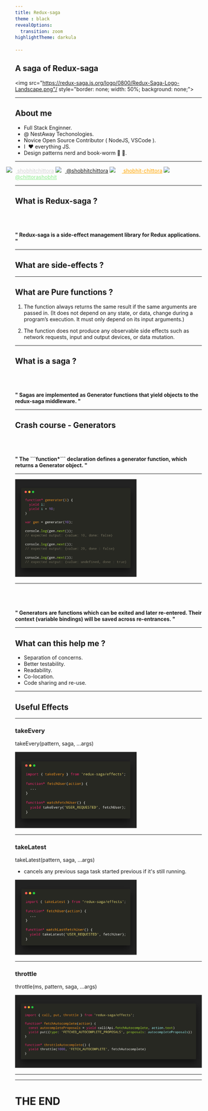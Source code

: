 ```yaml
---
title: Redux-saga
theme : black
revealOptions:
  transition: zoom
highlightTheme: darkula

---
```


## A saga of Redux-saga

<img src="https://redux-saga.js.org/logo/0800/Redux-Saga-Logo-Landscape.png"/ style="border: none; width: 50%; background: none;">

---

## About me

* Full Stack Enginner.
* @ NestAway Techonologies.
* Novice Open Source Contributor ( NodeJS, VSCode ).
* I ️ ❤️   everything JS.
* Design patterns nerd and book-worm 📒 🐛.

---

<a href="https://github.com/shobhitchittora" style="color: lightgrey; ">
<img src="https://assets-cdn.github.com/images/modules/logos_page/Octocat.png" style="width: 9%; margin: 0;  margin-right: 2%; margin-left: -4.8%; margin-top: 0%; border: none; background: none;"
/>
shobhitchittora</a>


<a href="https://twitter.com/shobhitchittora">
<img src="https://logos-download.com/wp-content/uploads/2016/02/Twitter_logo_bird_transparent_png.png" style="width: 5%; margin: 0;  margin-right: 2%; border: none; background: none;"
/>
@shobhitchittora</a>

<a href="https://stackoverflow.com/users/9255238/shobhit-chittora" style="color: orange; ">
<img src="https://streamdata.io/wp-content/uploads/2018/04/stack-overflow-orange.png" style="width: 5%; margin: 0; margin-right: 3.4%; border: none; background: none;"
/>
shobhit-chittora</a>

<a href="https://medium.com/@chittorashobhit" style="color: lightgreen; ">
<img src="http://www.stickpng.com/assets/images/5841c47ba6515b1e0ad75aa3.png" style="width: 6%; margin: 0; margin-top: 0%; margin-right: 3%; border: none; background: none;"
/>
@chittorashobhit</a>

---

## What is Redux-saga ?

<p style="font-weight: bold; margin-top: 70px;"> &quot; Redux-saga is a side-effect management library for Redux applications. &quot; </p>

---

## What are side-effects ?

---

## What are Pure functions ? 

1. The function always returns the same result if the same arguments are passed in. (It does not depend on any state, or data, change during a program’s execution. It must only depend on its input arguments.)

2. The function does not produce any observable side effects such as network requests, input and output devices, or data mutation.

---

## What is a saga ?

<p style="font-weight: bold; margin-top: 70px;"> &quot; Sagas are implemented as Generator functions that yield objects to the redux-saga middleware. &quot; </p>

---

## Crash course - Generators

<p style="font-weight: bold; margin-top: 70px;"> &quot; The ```function*```  declaration defines a generator function, which returns a Generator object. 
 &quot; </p>

---

<img style="border: none; width: 65%;" src="./generator_101.png"/>

---

<p style="font-weight: bold; margin-top: 70px;"> &quot; Generators are functions which can be exited and later re-entered. Their context (variable bindings) will be saved across re-entrances.
 &quot; </p>

---

## What can this help me ? 

* Separation of concerns.
* Better testability.
* Readability.
* Co-location.
* Code sharing and re-use.

---

## Useful Effects


---

<h3 style="text-transform: none;">takeEvery</h3>

takeEvery(pattern, saga, ...args)

<img style="border: none; width: 65%;" src="./takeEvery.png"/>

---

<h3 style="text-transform: none;">takeLatest</h3>

takeLatest(pattern, saga, ...args)

* cancels any previous saga task started previous if it's still running.

<img style="border: none; width: 65%;" src="./takeLatest.png"/>

---

<h3 style="text-transform: none;">throttle</h3>

throttle(ms, pattern, saga, ...args)

<img style="border: none; width: 100%;" src="./throttle.png"/>

---

<!-- .slide: data-background="https://media.giphy.com/media/l0MYDGA3Du1hBR4xG/giphy.gif" -->

---

<!-- .slide: style="text-align: left;" -->
# THE END